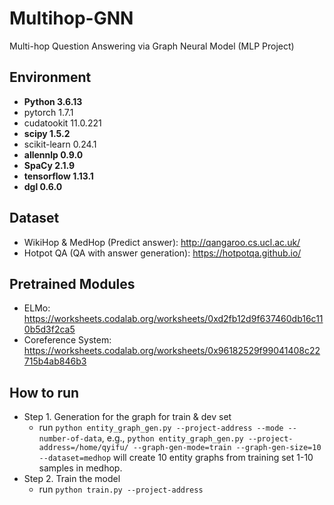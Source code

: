 # Multihop-GNN
Multi-hop Question Answering via Graph Neural Model (MLP Project)

## Environment
- **Python                    3.6.13**
- pytorch                   1.7.1
- cudatookit                11.0.221
- **scipy                     1.5.2**
- scikit-learn              0.24.1
- **allennlp                  0.9.0**
- **SpaCy                     2.1.9**
- **tensorflow                1.13.1**
- **dgl                         0.6.0**

## Dataset
- WikiHop & MedHop (Predict answer): http://qangaroo.cs.ucl.ac.uk/
- Hotpot QA (QA with answer generation): https://hotpotqa.github.io/

## Pretrained Modules
- ELMo: https://worksheets.codalab.org/worksheets/0xd2fb12d9f637460db16c110b5d3f2ca5
- Coreference System: https://worksheets.codalab.org/worksheets/0x96182529f99041408c22715b4ab846b3

## How to run
- Step 1. Generation for the graph for train & dev set
  - run `python entity_graph_gen.py --project-address --mode --number-of-data`, e.g., `python entity_graph_gen.py --project-address=/home/qyifu/ --graph-gen-mode=train --graph-gen-size=10 --dataset=medhop` will create 10 entity graphs from training set 1-10 samples in medhop. 
- Step 2. Train the model
  - run `python train.py --project-address`
